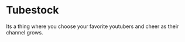 # Tubestock

Its a thing where you choose your favorite youtubers and cheer as their channel grows.
